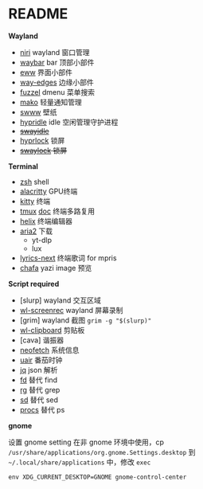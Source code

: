 # README

**Wayland**

- [niri](https://github.com/YaLTeR/niri) wayland 窗口管理
- [waybar](https://github.com/Alexays/Waybar) bar 顶部小部件
- [eww](https://github.com/elkowar/eww) 界面小部件
- [way-edges](https://github.com/way-edges/way-edges) 边缘小部件
- [fuzzel](https://github.com/catppuccin/fuzzel) dmenu 菜单搜索
- [mako](https://github.com/emersion/mako) 轻量通知管理
- [swww](https://github.com/LGFae/swww) 壁纸
- [hypridle](https://wiki.hyprland.org/Hypr-Ecosystem/hypridle/) idle 空闲管理守护进程
- ~~[swayidle]()~~
- [hyprlock](https://wiki.hyprland.org/Hypr-Ecosystem/hyprlock/) 锁屏
- ~~[swaylock](https://github.com/swaywm/swaylock) 锁屏~~

**Terminal**

- [zsh](https://github.com/zsh-users/zsh) shell
- [alacritty](https://github.com/alacritty/alacritty) GPU终端
- [kitty](https://sw.kovidgoyal.net/kitty/) 终端 
- [tmux](https://github.com/tmux/tmux/wiki) [doc](https://tmuxcheatsheet.com/) 终端多路复用
- [helix](https://github.com/helix-editor/helix) 终端编辑器
- [aria2](https://github.com/aria2/aria2) 下载
  - yt-dlp
  - lux
- [lyrics-next](https://github.com/erasin/lyrics-next) 终端歌词 for mpris 
- [chafa](https://github.com/hpjansson/chafa) yazi image 预览

**Script required**

- [slurp] wayland 交互区域
- [wl-screenrec](https://github.com/russelltg/wl-screenrec) wayland 屏幕录制
- [grim] wayland 截图 `grim -g "$(slurp)"`
- [wl-clipboard](https://github.com/bugaevc/wl-clipboard) 剪贴板
- [cava] 谐振器
- [neofetch](https://github.com/dylanaraps/neofetch) 系统信息
- [uair](https://github.com/metent/uair) 番茄时钟
- [jq](https://jqlang.org/) json 解析
- [fd](https://github.com/sharkdp/fd) 替代 find
- [rg](https://github.com/BurntSushi/ripgrep) 替代 grep
- [sd](https://github.com/chmln/sd) 替代 sed
- [procs](https://github.com/dalance/procs) 替代 ps


**gnome**

设置 gnome setting 在非 gnome 环境中使用，cp `/usr/share/applications/org.gnome.Settings.desktop` 到 `~/.local/share/applications` 中，修改 `exec`

```shell
env XDG_CURRENT_DESKTOP=GNOME gnome-control-center 
```
